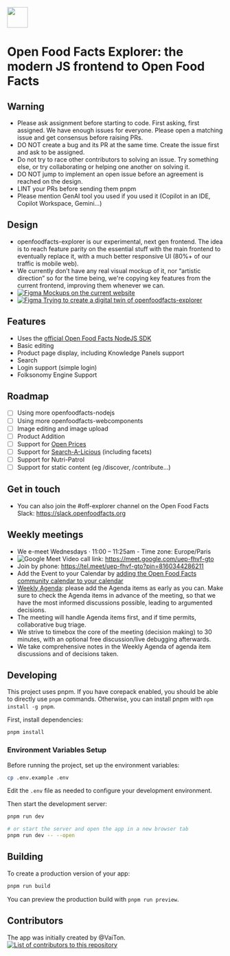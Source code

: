 <picture>
  <source media="(prefers-color-scheme: dark)" srcset="https://static.openfoodfacts.org/images/logos/off-logo-horizontal-dark.png?refresh_github_cache=1">
  <source media="(prefers-color-scheme: light)" srcset="https://static.openfoodfacts.org/images/logos/off-logo-horizontal-light.png?refresh_github_cache=1">
  <img height="48" src="https://static.openfoodfacts.org/images/logos/off-logo-horizontal-light.svg">
</picture>
<br>

# Open Food Facts Explorer: the modern JS frontend to Open Food Facts

## Warning

- Please ask assignment before starting to code. First asking, first assigned. We have enough issues for everyone. Please open a matching issue and get consensus before raising PRs.
- DO NOT create a bug and its PR at the same time. Create the issue first and ask to be assigned.
- Do not try to race other contributors to solving an issue. Try something else, or try collaborating or helping one another on solving it.
- DO NOT jump to implement an open issue before an agreement is reached on the design.
- LINT your PRs before sending them pnpm
- Please mention GenAI tool you used if you used it (Copilot in an IDE, Copilot Workspace, Gemini…)

## Design

- openfoodfacts-explorer is our experimental, next gen frontend. The idea is to reach feature parity on the essential stuff with the main frontend to eventually replace it, with a much better responsive UI (80%+ of our traffic is mobile web).
- We currently don’t have any real visual mockup of it, nor “artistic direction” so for the time being, we're copying key features from the current frontend, improving them whenever we can.
- [![Figma](https://img.shields.io/badge/figma-%23F24E1E.svg?logo=figma&logoColor=white) Mockups on the current website](https://www.figma.com/design/Qg9URUyrjHgYmnDHXRsTTB/Current-Website-design?m=auto&t=RokuCr1uXrGFMhTB-6)
- [![Figma](https://img.shields.io/badge/figma-%23F24E1E.svg?logo=figma&logoColor=white) Trying to create a digital twin of openfoodfacts-explorer](<https://www.figma.com/design/pgWZAEX1ZoTt0f7Azek4AV/Open-Food-Facts-Explorer-(next-gen-frontend)?node-id=1-53&t=XfEkgmUsvs6qiKr9-0>)

## Features

- Uses the [official Open Food Facts NodeJS SDK](https://github.com/openfoodfacts/openfoodfacts-nodejs)
- Basic editing
- Product page display, including Knowledge Panels support
- Search
- Login support (simple login)
- Folksonomy Engine Support

## Roadmap

- [ ] Using more openfoodfacts-nodejs
- [ ] Using more openfoodfacts-webcomponents
- [ ] Image editing and image upload
- [ ] Product Addition
- [ ] Support for [Open Prices](https://prices.openfoodfacts.org/)
- [ ] Support for [Search-A-Licious](https://search.openfoodfacts.org/docs) (including facets)
- [ ] Support for Nutri-Patrol
- [ ] Support for static content (eg /discover, /contribute…)

## Get in touch

- You can also join the #off-explorer channel on the Open Food Facts Slack: https://slack.openfoodfacts.org

## Weekly meetings

- We e-meet Wednesdays · 11:00 – 11:25am - Time zone: Europe/Paris
- ![Google Meet](https://meet.google.com/uep-fhvf-gto) Video call link: https://meet.google.com/uep-fhvf-gto
- Join by phone: https://tel.meet/uep-fhvf-gto?pin=8160344286211
- Add the Event to your Calendar by [adding the Open Food Facts community calendar to your calendar](https://wiki.openfoodfacts.org/Events)
- [Weekly Agenda](https://docs.google.com/document/d/1BGHfvrgx5eFIGjK8aTNPK2QwAggRp4oohGuYG9lNX8g/edit?tab=t.0): please add the Agenda items as early as you can. Make sure to check the Agenda items in advance of the meeting, so that we have the most informed discussions possible, leading to argumented decisions.
- The meeting will handle Agenda items first, and if time permits, collaborative bug triage.
- We strive to timebox the core of the meeting (decision making) to 30 minutes, with an optional free discussion/live debugging afterwards.
- We take comprehensive notes in the Weekly Agenda of agenda item discussions and of decisions taken.

## Developing

This project uses pnpm. If you have corepack enabled, you should be able to directly use `pnpm` commands. Otherwise, you can install pnpm with `npm install -g pnpm`.

First, install dependencies:

```bash
pnpm install
```

### Environment Variables Setup

Before running the project, set up the environment variables:

```bash
cp .env.example .env
```

Edit the `.env` file as needed to configure your development environment.

Then start the development server:

```bash
pnpm run dev

# or start the server and open the app in a new browser tab
pnpm run dev -- --open
```

## Building

To create a production version of your app:

```bash
pnpm run build
```

You can preview the production build with `pnpm run preview`.

## Contributors

The app was initially created by @VaiTon.
<a href="https://github.com/openfoodfacts/openfoodfacts-explorer/graphs/contributors">
<img alt="List of contributors to this repository" src="https://contrib.rocks/image?repo=openfoodfacts/openfoodfacts-explorer" />
</a>
